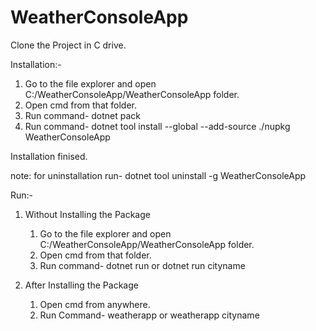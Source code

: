 # WeatherConsoleApp

Clone the Project in C drive.

Installation:-

1) Go to the file explorer and open C:/WeatherConsoleApp/WeatherConsoleApp folder.
2) Open cmd from that folder.
3) Run command- dotnet pack
4) Run command- dotnet tool install --global --add-source ./nupkg WeatherConsoleApp

Installation finised.

note: for uninstallation run- dotnet tool uninstall -g WeatherConsoleApp

Run:-

1) Without Installing the Package
    1) Go to the file explorer and open C:/WeatherConsoleApp/WeatherConsoleApp folder.
    2) Open cmd from that folder.
    3) Run command- dotnet run or dotnet run cityname
    
2) After Installing the Package
    1) Open cmd from anywhere.
    2) Run Command- weatherapp or weatherapp cityname
